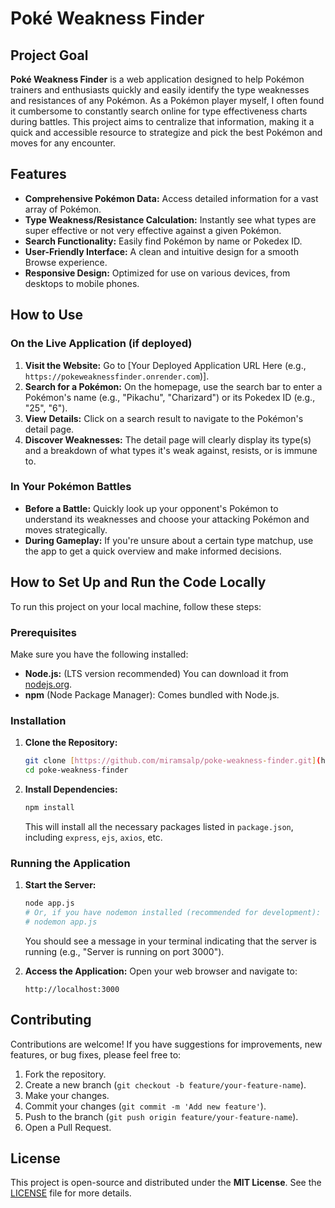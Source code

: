 # Poké Weakness Finder

## Project Goal

**Poké Weakness Finder** is a web application designed to help Pokémon trainers and enthusiasts quickly and easily identify the type weaknesses and resistances of any Pokémon. As a Pokémon player myself, I often found it cumbersome to constantly search online for type effectiveness charts during battles. This project aims to centralize that information, making it a quick and accessible resource to strategize and pick the best Pokémon and moves for any encounter.

## Features

* **Comprehensive Pokémon Data:** Access detailed information for a vast array of Pokémon.
* **Type Weakness/Resistance Calculation:** Instantly see what types are super effective or not very effective against a given Pokémon.
* **Search Functionality:** Easily find Pokémon by name or Pokedex ID.
* **User-Friendly Interface:** A clean and intuitive design for a smooth Browse experience.
* **Responsive Design:** Optimized for use on various devices, from desktops to mobile phones.

## How to Use

### On the Live Application (if deployed)

1.  **Visit the Website:** Go to [Your Deployed Application URL Here (e.g., `https://pokeweaknessfinder.onrender.com`)].
2.  **Search for a Pokémon:** On the homepage, use the search bar to enter a Pokémon's name (e.g., "Pikachu", "Charizard") or its Pokedex ID (e.g., "25", "6").
3.  **View Details:** Click on a search result to navigate to the Pokémon's detail page.
4.  **Discover Weaknesses:** The detail page will clearly display its type(s) and a breakdown of what types it's weak against, resists, or is immune to.

### In Your Pokémon Battles

* **Before a Battle:** Quickly look up your opponent's Pokémon to understand its weaknesses and choose your attacking Pokémon and moves strategically.
* **During Gameplay:** If you're unsure about a certain type matchup, use the app to get a quick overview and make informed decisions.

## How to Set Up and Run the Code Locally

To run this project on your local machine, follow these steps:

### Prerequisites

Make sure you have the following installed:

* **Node.js:** (LTS version recommended) You can download it from [nodejs.org](https://nodejs.org/).
* **npm** (Node Package Manager): Comes bundled with Node.js.

### Installation

1.  **Clone the Repository:**
    ```bash
    git clone [https://github.com/miramsalp/poke-weakness-finder.git](https://github.com/miramsalp/poke-weakness-finder.git)
    cd poke-weakness-finder
    ```

2.  **Install Dependencies:**
    ```bash
    npm install
    ```
    This will install all the necessary packages listed in `package.json`, including `express`, `ejs`, `axios`, etc.

### Running the Application

1.  **Start the Server:**
    ```bash
    node app.js
    # Or, if you have nodemon installed (recommended for development):
    # nodemon app.js
    ```
    You should see a message in your terminal indicating that the server is running (e.g., "Server is running on port 3000").

2.  **Access the Application:**
    Open your web browser and navigate to:
    ```
    http://localhost:3000
    ```

## Contributing

Contributions are welcome! If you have suggestions for improvements, new features, or bug fixes, please feel free to:

1.  Fork the repository.
2.  Create a new branch (`git checkout -b feature/your-feature-name`).
3.  Make your changes.
4.  Commit your changes (`git commit -m 'Add new feature'`).
5.  Push to the branch (`git push origin feature/your-feature-name`).
6.  Open a Pull Request.

## License

This project is open-source and distributed under the **MIT License**. See the [LICENSE](LICENSE) file for more details.